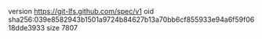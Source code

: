 version https://git-lfs.github.com/spec/v1
oid sha256:039e8582943b1501a9724b84627b13a70bb6cf855933e94a6f59f0618dde3933
size 7807
